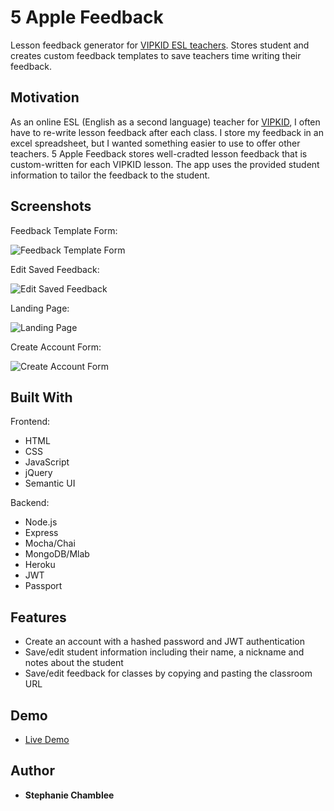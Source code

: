 # 5 Apple Feedback

Lesson feedback generator for [VIPKID ESL teachers](https://t.vipkid.com.cn/activity/popup?refereeId=4057772&refersourceid=a01). Stores student and creates custom feedback templates to save teachers time writing their feedback.

## Motivation

As an online ESL (English as a second language) teacher for [VIPKID](https://t.vipkid.com.cn/activity/popup?refereeId=4057772&refersourceid=a01), I often have to re-write lesson feedback after each class. I store my feedback in an excel spreadsheet, but I wanted something easier to use to offer other teachers. 5 Apple Feedback stores well-cradted lesson feedback that is custom-written for each VIPKID lesson. The app uses the provided student information to tailor the feedback to the student.

## Screenshots

Feedback Template Form:

![Feedback Template Form](http://i63.tinypic.com/24qsfhg.png)

Edit Saved Feedback:

![Edit Saved Feedback](http://i68.tinypic.com/25ryzkl.png)

Landing Page:

![Landing Page](http://i64.tinypic.com/2rrqirs.png)

Create Account Form:

![Create Account Form](http://i68.tinypic.com/sxd9xk.png)

## Built With

Frontend:
* HTML
* CSS
* JavaScript
* jQuery
* Semantic UI

Backend:
* Node.js
* Express
* Mocha/Chai
* MongoDB/Mlab
* Heroku
* JWT
* Passport

## Features

* Create an account with a hashed password and JWT authentication
* Save/edit student information including their name, a nickname and notes about the student
* Save/edit feedback for classes by copying and pasting the classroom URL

## Demo

- [Live Demo](https://secret-badlands-91696.herokuapp.com/)

## Author

* **Stephanie Chamblee** 
